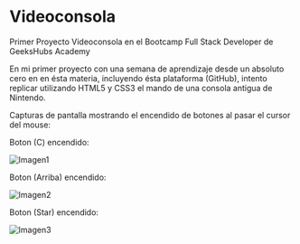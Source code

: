 # Videoconsola
Primer Proyecto Videoconsola en el Bootcamp Full Stack Developer de GeeksHubs Academy

En mi primer proyecto con una semana de aprendizaje desde un absoluto cero en en ésta materia, incluyendo ésta plataforma (GitHub), intento replicar utilizando HTML5 y CSS3 el mando de una consola antigua de Nintendo.

Capturas de pantalla mostrando el encendido de botones al pasar el cursor del mouse:

Boton (C) encendido:

![Imagen1](https://user-images.githubusercontent.com/105054694/167313391-3f75c497-4644-459f-aa63-74881b753537.jpg)

Boton (Arriba) encendido:

![Imagen2](https://user-images.githubusercontent.com/105054694/167313457-0f60524e-028d-4a4e-9d81-c8d4bde44590.jpg)

Boton (Star) encendido:

![Imagen3](https://user-images.githubusercontent.com/105054694/167313464-472dce16-5427-4e29-b904-fe6f9ab429a2.jpg)




